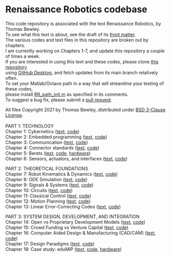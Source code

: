 # Renaissance Robotics codebase
This code repository is associated with the text Renaissance Robotics, by Thomas Bewley.<BR>
To see what this text is about, see the draft of its <a href="http://robotics.ucsd.edu/RR/RR_chap00.pdf">front matter</a>.<BR>
The various codes and text files in this repository are broken out by chapters.<BR>
I am currently working on Chapters 1-7, and update this repository a couple of times a week.<BR>
If you are interested in using this text and these codes, please clone <a href="https://github.com/tbewley/RR">this repository</a><BR>
using <a href="https://desktop.github.com/">GitHub Desktop</a>, and fetch updates from its main branch relatively often.<BR>
To set your Matlab/Octave path in a way that will streamline your testing of these codes,<BR>
please install <a href="https://github.com/tbewley/RR/blob/main/RR_path_init.m">RR_path_init.m</a> as specified in its comments.<BR>
To suggest a bug fix, please submit a <a href="https://docs.github.com/en/github/collaborating-with-issues-and-pull-requests/about-pull-requests">pull request</a>.
  
All files Copyright 2021 by Thomas Bewley, distributed under <a href="https://github.com/tbewley/RR/blob/main/LICENSE">BSD 3-Clause License</a>.<BR><BR>
PART 1: TECHNOLOGY<BR>
Chapter 1: Cybernetics                        (<a href="http://robotics.ucsd.edu/RR/RR_chap01.pdf">text</a>, <a href="https://github.com/tbewley/RR/tree/main/chap01">code</a>)<BR>
Chapter 2: Embedded programming               (<a href="http://robotics.ucsd.edu/RR/RR_chap02.pdf">text</a>, <a href="https://github.com/tbewley/RR/tree/main/chap02">code</a>)<BR>
Chapter 3: Communication                      (<a href="http://robotics.ucsd.edu/RR/RR_chap03.pdf">text</a>, <a href="https://github.com/tbewley/RR/tree/main/chap03">code</a>)<BR>
Chapter 4: Connector standards                (<a href="http://robotics.ucsd.edu/RR/RR_chap04.pdf">text</a>, <a href="https://github.com/tbewley/RR/tree/main/chap04">code</a>)<BR>
Chapter 5: Berets                             (<a href="http://robotics.ucsd.edu/RR/RR_chap05.pdf">text</a>, <a href="https://github.com/tbewley/RR/tree/main/chap05">code</a>, <a href="http://robotics.ucsd.edu/Berets">hardware</a>)<BR>
Chapter 6: Sensors, actuators, and interfaces (<a href="http://robotics.ucsd.edu/RR/RR_chap06.pdf">text</a>, <a href="https://github.com/tbewley/RR/tree/main/chap06">code</a>)<BR>

PART 2: THEORETICAL FOUNDATIONS<BR>
Chapter 7: Robot Kinematics & Dynamics   (<a href="http://robotics.ucsd.edu/RR/">text</a>, <a href="https://github.com/tbewley/RR/tree/main/chap07">code</a>)<BR>
Chapter 8: ODE Simulation                (<a href="http://robotics.ucsd.edu/RR/">text</a>, <a href="https://github.com/tbewley/RR/tree/main/chap08">code</a>)<BR>
Chapter 9: Signals & Systems             (<a href="http://robotics.ucsd.edu/RR/">text</a>, <a href="https://github.com/tbewley/RR/tree/main/chap09">code</a>)<BR>
Chapter 10: Circuits          (<a href="http://robotics.ucsd.edu/RR/RR_chap10.pdf">text</a>, <a href="https://github.com/tbewley/RR/tree/main/chap10">code</a>)<BR>
Chapter 11: Classical Control            (<a href="http://robotics.ucsd.edu/RR/">text</a>, <a href="https://github.com/tbewley/RR/tree/main/chap11">code</a>)<BR>
Chapter 12: Motion Planning              (<a href="http://robotics.ucsd.edu/RR/">text</a>, <a href="https://github.com/tbewley/RR/tree/main/chap12">code</a>)<BR>
Chapter 13: Linear Error-Correcting Codes (<a href="http://robotics.ucsd.edu/RR/RR_chap13.pdf">text</a>, <a href="https://github.com/tbewley/RR/tree/main/chap13">code</a>)<BR>

PART 3: SYSTEM DESIGN, DEVELOPMENT, AND INTEGRATION<BR>
Chapter 14: Open vs Proprietary Development Models (<a href="http://robotics.ucsd.edu/RR/">text</a>, <a href="https://github.com/tbewley/RR/tree/main/chap14">code</a>)<BR>
Chapter 15: Crowd Funding vs Venture Capital       (<a href="http://robotics.ucsd.edu/RR/">text</a>, <a href="https://github.com/tbewley/RR/tree/main/chap15">code</a>)<BR>
Chapter 16: Computer Aided Design & Manufacturing (CAD/CAM) (<a href="http://robotics.ucsd.edu/RR/">text</a>, <a href="https://github.com/tbewley/RR/tree/main/chap16">code</a>)<BR>
Chapter 17: Design Paradigms                       (<a href="http://robotics.ucsd.edu/RR/">text</a>, <a href="https://github.com/tbewley/RR/tree/main/chap17">code</a>)<BR>
Chapter 18: Case study: eduMIP                     (<a href="http://robotics.ucsd.edu/RR/">text</a>, <a href="https://github.com/tbewley/RR/tree/main/chap18">code</a>, <a href="http://robotics.ucsd.edu/eduMIP">hardware</a>)<BR>
